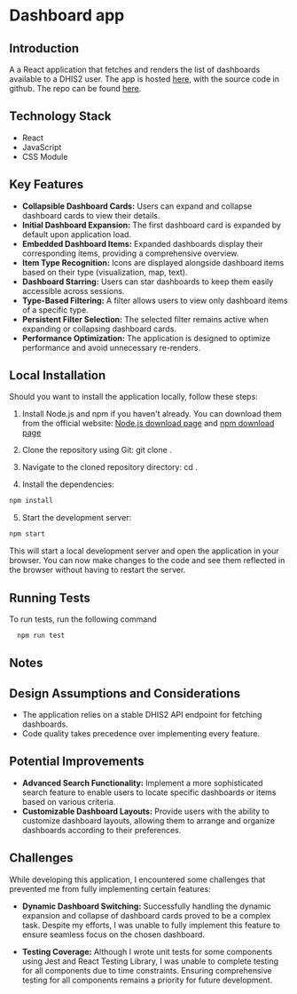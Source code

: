# Dashboard app

## Introduction

A a React application that fetches and renders the list of dashboards available to a DHIS2 user.
The app is hosted [here](https://dashboard-app-ruddy.vercel.app/), with the source code in github. The repo can be found [here](https://github.com/maritimdaniel/dashboard-app).

## Technology Stack

- React
- JavaScript
- CSS Module

## Key Features

- **Collapsible Dashboard Cards:** Users can expand and collapse dashboard cards to view their details.
- **Initial Dashboard Expansion:** The first dashboard card is expanded by default upon application load.
- **Embedded Dashboard Items:** Expanded dashboards display their corresponding items, providing a comprehensive overview.
- **Item Type Recognition:** Icons are displayed alongside dashboard items based on their type (visualization, map, text).
- **Dashboard Starring:** Users can star dashboards to keep them easily accessible across sessions.
- **Type-Based Filtering:** A filter allows users to view only dashboard items of a specific type.
- **Persistent Filter Selection:** The selected filter remains active when expanding or collapsing dashboard cards.
- **Performance Optimization:** The application is designed to optimize performance and avoid unnecessary re-renders.

## Local Installation

Should you want to install the application locally, follow these steps:

1. Install Node.js and npm if you haven't already. You can download them from the official website: [Node.js download page](https://nodejs.org/en/download/) and [npm download page](https://www.npmjs.com/get-npm)

2. Clone the repository using Git:
   git clone <repository URL>.

3. Navigate to the cloned repository directory:
   cd <cloned repository directory>.

4. Install the dependencies:

```sh
npm install
```

5. Start the development server:

```sh
npm start
```

This will start a local development server and open the application in your browser. You can now make changes to the code and see them reflected in the browser without having to restart the server.

## Running Tests

To run tests, run the following command

```bash
  npm run test
```

## Notes

## Design Assumptions and Considerations

- The application relies on a stable DHIS2 API endpoint for fetching dashboards.
- Code quality takes precedence over implementing every feature.

## Potential Improvements

- **Advanced Search Functionality:** Implement a more sophisticated search feature to enable users to locate specific dashboards or items based on various criteria.
- **Customizable Dashboard Layouts:** Provide users with the ability to customize dashboard layouts, allowing them to arrange and organize dashboards according to their preferences.

## Challenges

While developing this application, I encountered some challenges that prevented me from fully implementing certain features:

- **Dynamic Dashboard Switching:** Successfully handling the dynamic expansion and collapse of dashboard cards proved to be a complex task. Despite my efforts, I was unable to fully implement this feature to ensure seamless focus on the chosen dashboard.

- **Testing Coverage:** Although I wrote unit tests for some components using Jest and React Testing Library, I was unable to complete testing for all components due to time constraints. Ensuring comprehensive testing for all components remains a priority for future development.
